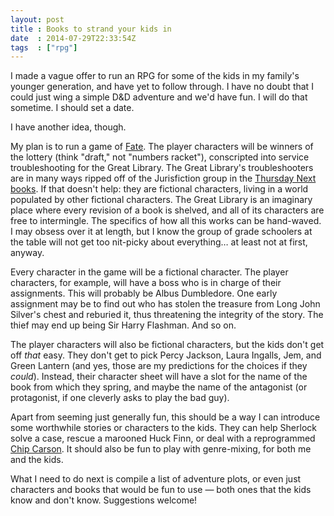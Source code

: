 ```yaml
---
layout: post
title : Books to strand your kids in
date  : 2014-07-29T22:33:54Z
tags  : ["rpg"]
---
```

I made a vague offer to run an RPG for some of the kids in my family's younger
generation, and have yet to follow through.  I have no doubt that I could just
wing a simple D&D adventure and we'd have fun.  I will do that sometime.  I
should set a date.

I have another idea, though.

My plan is to run a game of [Fate](http://www.evilhat.com/home/fae/).  The
player characters will be winners of the lottery (think "draft," not "numbers
racket"), conscripted into service troubleshooting for the Great Library.  The
Great Library's troubleshooters are in many ways ripped off of the Jurisfiction
group in the [Thursday Next
books](https://en.wikipedia.org/wiki/Lost_in_a_Good_Book).  If that doesn't
help:  they are fictional characters, living in a world populated by other
fictional characters.  The Great Library is an imaginary place where every
revision of a book is shelved, and all of its characters are free to
intermingle.  The specifics of how all this works can be hand-waved.  I may
obsess over it at length, but I know the group of grade schoolers at the table
will not get too nit-picky about everything… at least not at first, anyway.

Every character in the game will be a fictional character.  The player
characters, for example, will have a boss who is in charge of their
assignments.  This will probably be Albus Dumbledore.  One early assignment may
be to find out who has stolen the treasure from Long John Silver's chest and
reburied it, thus threatening the integrity of the story.  The thief may end up
being Sir Harry Flashman.  And so on.

The player characters will also be fictional characters, but the kids don't get
off *that* easy.  They don't get to pick Percy Jackson, Laura Ingalls, Jem, and
Green Lantern (and yes, those are my predictions for the choices if they
*could*).  Instead, their character sheet will have a slot for the name of the
book from which they spring, and maybe the name of the antagonist (or
protagonist, if one cleverly asks to play the bad guy).

Apart from seeming just generally fun, this should be a way I can introduce
some worthwhile stories or characters to the kids.  They can help Sherlock
solve a case, rescue a marooned Huck Finn, or deal with a reprogrammed [Chip
Carson](https://en.wikipedia.org/wiki/Not_Quite_Human).  It should also be fun
to play with genre-mixing, for both me and the kids.

What I need to do next is compile a list of adventure plots, or even just
characters and books that would be fun to use — both ones that the kids know
and don't know.  Suggestions welcome!

